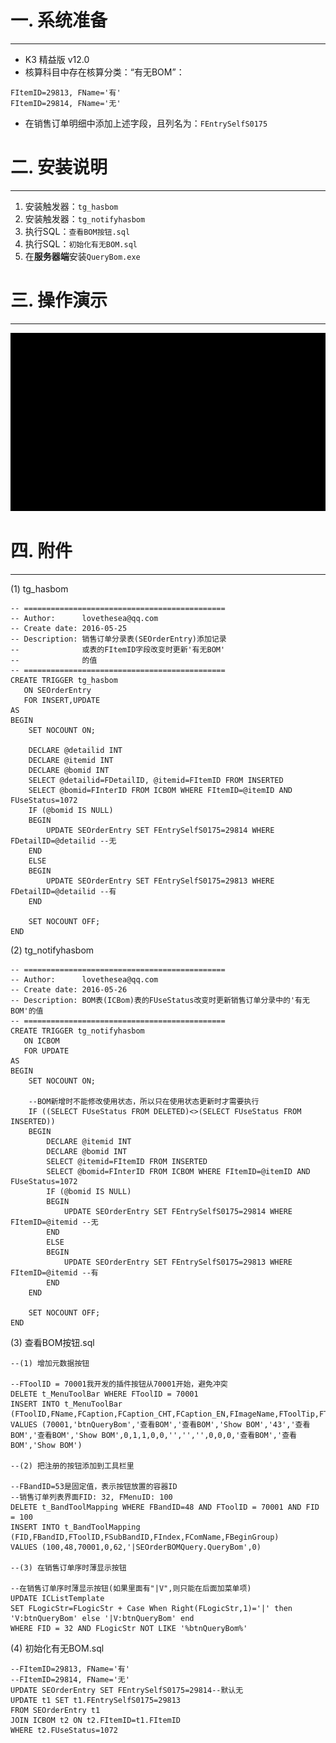 # 一. 系统准备

-----
* K3 精益版 v12.0
* 核算科目中存在核算分类：“有无BOM”：

```
FItemID=29813, FName='有'	
FItemID=29814, FName='无'
```

* 在销售订单明细中添加上述字段，且列名为：`FEntrySelfS0175`

# 二. 安装说明

-----
1. 安装触发器：`tg_hasbom`
2. 安装触发器：`tg_notifyhasbom`
3. 执行SQL：`查看BOM按钮.sql`
4. 执行SQL：`初始化有无BOM.sql`
5. 在**服务器端**安装`QueryBom.exe`

# 三. 操作演示

-----
![操作演示](操作演示.gif)

# 四. 附件

-----
(1) tg_hasbom

```
-- =============================================
-- Author:      lovethesea@qq.com
-- Create date: 2016-05-25
-- Description: 销售订单分录表(SEOrderEntry)添加记录
--              或表的FItemID字段改变时更新'有无BOM'
--              的值
-- =============================================
CREATE TRIGGER tg_hasbom 
   ON SEOrderEntry 
   FOR INSERT,UPDATE
AS 
BEGIN
    SET NOCOUNT ON;

    DECLARE @detailid INT
    DECLARE @itemid INT
    DECLARE @bomid INT
    SELECT @detailid=FDetailID, @itemid=FItemID FROM INSERTED
    SELECT @bomid=FInterID FROM ICBOM WHERE FItemID=@itemID AND FUseStatus=1072
    IF (@bomid IS NULL)
    BEGIN
        UPDATE SEOrderEntry SET FEntrySelfS0175=29814 WHERE FDetailID=@detailid --无
    END 
    ELSE
    BEGIN
        UPDATE SEOrderEntry SET FEntrySelfS0175=29813 WHERE FDetailID=@detailid --有
    END

    SET NOCOUNT OFF;
END
```

(2) tg_notifyhasbom

```
-- =============================================
-- Author:      lovethesea@qq.com
-- Create date: 2016-05-26
-- Description: BOM表(ICBom)表的FUseStatus改变时更新销售订单分录中的'有无BOM'的值
-- =============================================
CREATE TRIGGER tg_notifyhasbom 
   ON ICBOM 
   FOR UPDATE
AS 
BEGIN
    SET NOCOUNT ON;

    --BOM新增时不能修改使用状态，所以只在使用状态更新时才需要执行
    IF ((SELECT FUseStatus FROM DELETED)<>(SELECT FUseStatus FROM INSERTED))
    BEGIN
        DECLARE @itemid INT
        DECLARE @bomid INT
        SELECT @itemid=FItemID FROM INSERTED
        SELECT @bomid=FInterID FROM ICBOM WHERE FItemID=@itemID AND FUseStatus=1072
        IF (@bomid IS NULL)
        BEGIN
            UPDATE SEOrderEntry SET FEntrySelfS0175=29814 WHERE FItemID=@itemid --无
        END 
        ELSE
        BEGIN
            UPDATE SEOrderEntry SET FEntrySelfS0175=29813 WHERE FItemID=@itemid --有
        END
    END

    SET NOCOUNT OFF;
END
```

(3) 查看BOM按钮.sql

```
--(1) 增加元数据按钮

--FToolID = 70001我开发的插件按钮从70001开始，避免冲突
DELETE t_MenuToolBar WHERE FToolID = 70001
INSERT INTO t_MenuToolBar (FToolID,FName,FCaption,FCaption_CHT,FCaption_EN,FImageName,FToolTip,FToolTip_CHT,FToolTip_EN,FControlType,FVisible,FEnable,FChecked,FShortCut,FCBList,FCBList_CHT,FCBList_EN,FCBStyle,FCBWidth,FIndex,FToolCaption,FToolCaption_CHT,FToolCaption_EN)
VALUES (70001,'btnQueryBom','查看BOM','查看BOM','Show BOM','43','查看BOM','查看BOM','Show BOM',0,1,1,0,0,'','','',0,0,0,'查看BOM','查看BOM','Show BOM')

--(2) 把注册的按钮添加到工具栏里

--FBandID=53是固定值，表示按钮放置的容器ID
--销售订单列表界面FID: 32, FMenuID: 100
DELETE t_BandToolMapping WHERE FBandID=48 AND FToolID = 70001 AND FID = 100 
INSERT INTO t_BandToolMapping (FID,FBandID,FToolID,FSubBandID,FIndex,FComName,FBeginGroup)
VALUES (100,48,70001,0,62,'|SEOrderBOMQuery.QueryBom',0)

--(3) 在销售订单序时薄显示按钮

--在销售订单序时薄显示按钮(如果里面有"|V",则只能在后面加菜单项) 
UPDATE ICListTemplate 
SET FLogicStr=FLogicStr + Case When Right(FLogicStr,1)='|' then 'V:btnQueryBom' else '|V:btnQueryBom' end 
WHERE FID = 32 AND FLogicStr NOT LIKE '%btnQueryBom%' 

```

(4) 初始化有无BOM.sql

```
--FItemID=29813, FName='有'
--FItemID=29814, FName='无'
UPDATE SEOrderEntry SET FEntrySelfS0175=29814--默认无
UPDATE t1 SET t1.FEntrySelfS0175=29813
FROM SEOrderEntry t1
JOIN ICBOM t2 ON t2.FItemID=t1.FItemID
WHERE t2.FUseStatus=1072
```
